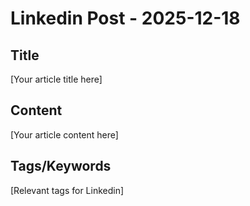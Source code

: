 # Linkedin Post - 2025-12-18

## Title
[Your article title here]

## Content
[Your article content here]

## Tags/Keywords
[Relevant tags for Linkedin]
